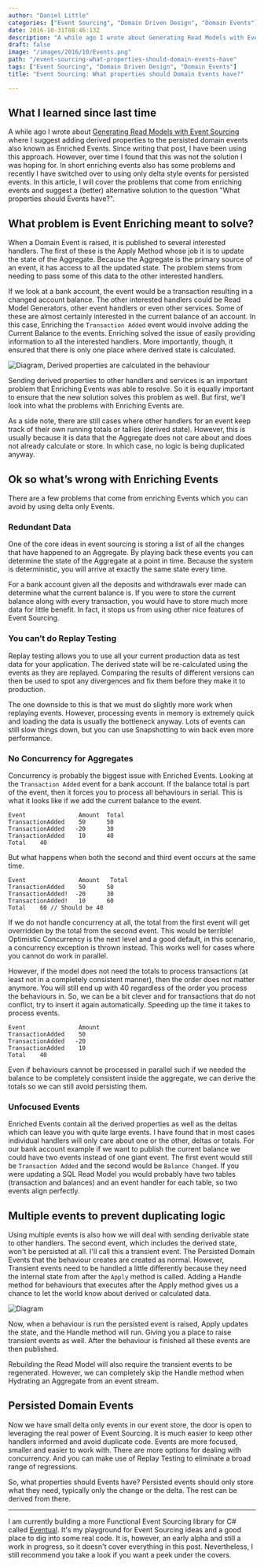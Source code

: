 ```yaml
---
author: "Daniel Little"
categories: ["Event Sourcing", "Domain Driven Design", "Domain Events"]
date: 2016-10-31T08:46:13Z
description: "A while ago I wrote about Generating Read Models with Event Sourcing where I suggest adding derived properties to the persisted domain events also known as"
draft: false
image: "/images/2016/10/Events.png"
path: "/event-sourcing-what-properties-should-domain-events-have"
tags: ["Event Sourcing", "Domain Driven Design", "Domain Events"]
title: "Event Sourcing: What properties should Domain Events have?"

---
```


## What I learned since last time
A while ago I wrote about [Generating Read Models with Event Sourcing](/generating-read-models-with-event-sourcing/) where I suggest adding derived properties to the persisted domain events also known as Enriched Events. Since writing that post, I have been using this approach. However, over time I found that this was not the solution I was hoping for. In short enriching events also has some problems and recently I have switched over to using only delta style events for persisted events. In this article, I will cover the problems that come from enriching events and suggest a (better) alternative solution to the question "What properties should Events have?".

## What problem is Event Enriching meant to solve?
When a Domain Event is raised, it is published to several interested handlers. The first of these is the Apply Method whose job it is to update the state of the Aggregate. Because the Aggregate is the primary source of an event, it has access to all the updated state. The problem stems from needing to pass some of this data to the other interested handlers.

If we look at a bank account, the event would be a transaction resulting in a changed account balance. The other interested handlers could be Read Model Generators, other event handlers or even other services. Some of these are almost certainly interested in the current balance of an account. In this case, Enriching the `Transaction Added` event would involve adding the Current Balance to the events. Enriching solved the issue of easily providing information to all the interested handlers. More importantly, though, it ensured that there is only one place where derived state is calculated.

![Diagram, Derived properties are calculated in the behaviour](/../../images/event-sourcing-what-properties-should-domain-events-have/Before.png)

Sending derived properties to other handlers and services is an important problem that Enriching Events was able to resolve. So it is equally important to ensure that the new solution solves this problem as well. But first, we'll look into what the problems with Enriching Events are.

As a side note, there are still cases where other handlers for an event keep track of their own running totals or tallies (derived state). However, this is usually because it is data that the Aggregate does not care about and does not already calculate or store. In which case, no logic is being duplicated anyway.

## Ok so what’s wrong with Enriching Events
There are a few problems that come from enriching Events which you can avoid by using delta only Events.

### Redundant Data
One of the core ideas in event sourcing is storing a list of all the changes that have happened to an Aggregate. By playing back these events you can determine the state of the Aggregate at a point in time. Because the system is deterministic, you will arrive at exactly the same state every time.

For a bank account given all the deposits and withdrawals ever made can determine what the current balance is. If you were to store the current balance along with every transaction, you would have to store much more data for little benefit. In fact, it stops us from using other nice features of Event Sourcing.

### You can’t do Replay Testing
Replay testing allows you to use all your current production data as test data for your application. The derived state will be re-calculated using the events as they are replayed. Comparing the results of different versions can then be used to spot any divergences and fix them before they make it to production.

The one downside to this is that we must do slightly more work when replaying events. However, processing events in memory is extremely quick and loading the data is usually the bottleneck anyway. Lots of events can still slow things down, but you can use Snapshotting to win back even more performance.

### No Concurrency for Aggregates
Concurrency is probably the biggest issue with Enriched Events. Looking at the `Transaction Added` event for a bank account. If the balance total is part of the event, then it forces you to process all behaviours in serial. This is what it looks like if we add the current balance to the event.

    Event               Amount  Total
    TransactionAdded    50      50
    TransactionAdded   -20      30
    TransactionAdded    10      40
    Total    40

But what happens when both the second and third event occurs at the same time.

    Event               Amount   Total
    TransactionAdded    50      50
    TransactionAdded!  -20      30
    TransactionAdded!   10      60
    Total    60 // Should be 40

If we do not handle concurrency at all, the total from the first event will get overridden by the total from the second event. This would be terrible! Optimistic Concurrency is the next level and a good default, in this scenario, a concurrency exception is thrown instead. This works well for cases where you cannot do work in parallel.

However, if the model does not need the totals to process transactions (at least not in a completely consistent manner), then the order does not matter anymore. You will still end up with 40 regardless of the order you process the behaviours in. So, we can be a bit clever and for transactions that do not conflict, try to insert it again automatically. Speeding up the time it takes to process events.

    Event               Amount
    TransactionAdded    50
    TransactionAdded   -20
    TransactionAdded    10
    Total    40

Even if behaviours cannot be processed in parallel such if we needed the balance to be completely consistent inside the aggregate, we can derive the totals so we can still avoid persisting them.

### Unfocused Events

Enriched Events contain all the derived properties as well as the deltas which can leave you with quite large events. I have found that in most cases individual handlers will only care about one or the other, deltas or totals. For our bank account example if we want to publish the current balance we could have two events instead of one giant event. The first event would still be `Transaction Added` and the second would be `Balance Changed`. If you were updating a SQL Read Model you would probably have two tables (transaction and balances) and an event handler for each table, so two events align perfectly.

## Multiple events to prevent duplicating logic

Using multiple events is also how we will deal with sending derivable state to other handlers. The second event, which includes the derived state, won't be persisted at all. I'll call this a transient event. The Persisted Domain Events that the behaviour creates are created as normal. However, Transient events need to be handled a little differently because they need the internal state from after the `Apply` method is called. Adding a Handle method for behaviours that executes after the Apply method gives us a chance to let the world know about derived or calculated data.

![Diagram](/../../images/event-sourcing-what-properties-should-domain-events-have/DomainEvents-1.png)

Now, when a behaviour is run the persisted event is raised, Apply updates the state, and the Handle method will run. Giving you a place to raise transient events as well. After the behaviour is finished all these events are then published.

Rebuilding the Read Model will also require the transient events to be regenerated. However, we can completely skip the Handle method when Hydrating an Aggregate from an event stream.

## Persisted Domain Events

Now we have small delta only events in our event store, the door is open to leveraging the real power of Event Sourcing. It is much easier to keep other handlers informed and avoid duplicate code. Events are more focused, smaller and easier to work with. There are more options for dealing with concurrency. And you can make use of Replay Testing to eliminate a broad range of regressions.

So, what properties should Events have? Persisted events should only store what they need,  typically only the change or the delta. The rest can be derived from there.

---

I am currently building a more Functional Event Sourcing library for C# called [Eventual](https://github.com/Lavinski/Eventual). It's my playground for Event Sourcing ideas and a good place to dig into some real code. It is, however, an early alpha and still a work in progress, so it doesn't cover everything in this post. Nevertheless, I still recommend you take a look if you want a peek under the covers.
